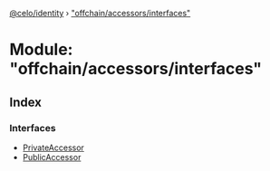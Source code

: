 [@celo/identity](../README.md) › ["offchain/accessors/interfaces"](_offchain_accessors_interfaces_.md)

# Module: "offchain/accessors/interfaces"

## Index

### Interfaces

* [PrivateAccessor](../interfaces/_offchain_accessors_interfaces_.privateaccessor.md)
* [PublicAccessor](../interfaces/_offchain_accessors_interfaces_.publicaccessor.md)
